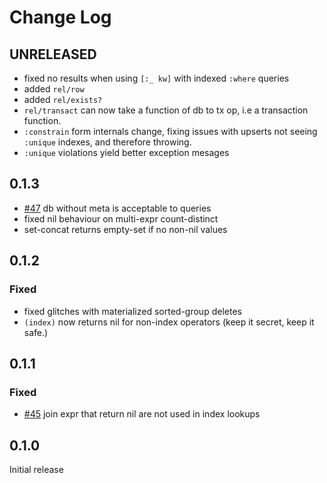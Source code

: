 # Change Log

## UNRELEASED

- fixed no results when using `[:_ kw]` with indexed `:where` queries
- added `rel/row`
- added `rel/exists?`
- `rel/transact` can now take a function of db to tx op, i.e a transaction function.
- `:constrain` form internals change, fixing issues with upserts not seeing `:unique` indexes, and therefore throwing.
- `:unique` violations yield better exception mesages

## 0.1.3

- [#47](https://github.com/wotbrew/relic/issues/47) db without meta is acceptable to queries
- fixed nil behaviour on multi-expr count-distinct
- set-concat returns empty-set if no non-nil values

## 0.1.2

### Fixed

- fixed glitches with materialized sorted-group deletes
- `(index)` now returns nil for non-index operators (keep it secret, keep it safe.)

## 0.1.1 

### Fixed

- [#45](https://github.com/wotbrew/relic/issues/45) join expr that return nil are not used in index lookups

## 0.1.0 

Initial release
